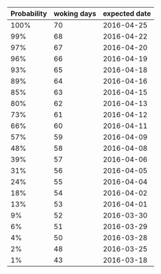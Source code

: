 | Probability | woking days | expected date | 
| --- | --- | --- | 
| 100% | 70 | 2016-04-25 | 
| 99% | 68 | 2016-04-22 | 
| 97% | 67 | 2016-04-20 | 
| 96% | 66 | 2016-04-19 | 
| 93% | 65 | 2016-04-18 | 
| 89% | 64 | 2016-04-16 | 
| 85% | 63 | 2016-04-15 | 
| 80% | 62 | 2016-04-13 | 
| 73% | 61 | 2016-04-12 | 
| 66% | 60 | 2016-04-11 | 
| 57% | 59 | 2016-04-09 | 
| 48% | 58 | 2016-04-08 | 
| 39% | 57 | 2016-04-06 | 
| 31% | 56 | 2016-04-05 | 
| 24% | 55 | 2016-04-04 | 
| 18% | 54 | 2016-04-02 | 
| 13% | 53 | 2016-04-01 | 
| 9% | 52 | 2016-03-30 | 
| 6% | 51 | 2016-03-29 | 
| 4% | 50 | 2016-03-28 | 
| 2% | 48 | 2016-03-25 | 
| 1% | 43 | 2016-03-18 | 
